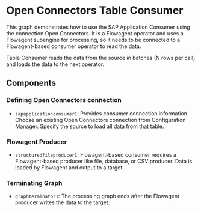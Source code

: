 <!-- loiob8b52d270d8f464cae90db80a2cc2c57 -->

# Open Connectors Table Consumer

This graph demonstrates how to use the SAP Application Consumer using the connection Open Connectors. It is a Flowagent operator and uses a Flowagent subengine for processing, so it needs to be connected to a Flowagent-based consumer operator to read the data.



Table Consumer reads the data from the source in batches \(N rows per call\) and loads the data to the next operator.



<a name="loiob8b52d270d8f464cae90db80a2cc2c57__section_irl_ptb_xhb"/>

## Components



### Defining Open Connectors connection

-   `sapapplicationconsumer1`: Provides consumer connection information. Choose an existing Open Connectors connection from Configuration Manager. Specify the source to load all data from that table.




### Flowagent Producer

-   `structuredfileproducer1`: Flowagent-based consumer requires a Flowagent-based producer like file, database, or CSV producer. Data is loaded by Flowagent and output to a target.




### Terminating Graph

-   `graphterminator1`: The processing graph ends after the Flowagent producer writes the data to the target.


